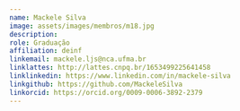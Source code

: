 ```yaml
---
name: Mackele Silva
image: assets/images/membros/m18.jpg
description:
role: Graduação
affiliation: deinf
linkemail: mackele.ljs@nca.ufma.br
linklattes: http://lattes.cnpq.br/1653499225641458
linklinkedin: https://www.linkedin.com/in/mackele-silva
linkgithub: https://github.com/MackeleSilva
linkorcid: https://orcid.org/0009-0006-3892-2379
---
```


